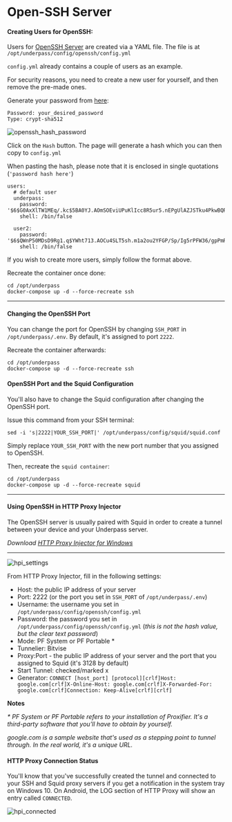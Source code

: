 # Open-SSH Server

#### Creating Users for OpenSSH:

Users for [OpenSSH Server](https://gitlab.com/vlasov-y/openssh-server) are created via a YAML file. The file is at `/opt/underpass/config/openssh/config.yml`

`config.yml` already contains a couple of users as an example.

For security reasons, you need to create a new user for yourself, and then remove the pre-made ones.

Generate your password from [here](https://www.mkpasswd.net/?type=crypt-sha512):
```
Password: your_desired_password
Type: crypt-sha512
```
![openssh_hash_password](https://user-images.githubusercontent.com/9207205/94208731-1faf8900-fefd-11ea-8ed3-2c0789176f9b.png)

Click on the `Hash` button. The page will generate a hash which you can then copy to `config.yml`

When pasting the hash, please note that it is enclosed in single quotations (`'password hash here'`)
```
users:  
  # default user
  underpass:
    password: '$6$G0AxXlTW1MEq/.kc$5BA0YJ.AOmSOEviUPuKlIcc8R5ur5.nEPgUlAZJSTku4PkwBQRVZJgkBprgVQLZu8d8MTPPSwl/kUEpmNcQQ7/'
    shell: /bin/false

  user2:
    password: '$6$QWnP50MDsD9Rg1.q$YWht713.AOCu4SLT5sh.m1a2ou2YFGP/Sp/Ig5rPFW36/gpPmR68pKV0d5Oifwjh3Tu8YwqTXBTXb1zcbW4XZ0'
    shell: /bin/false
```

If you wish to create more users, simply follow the format above.

Recreate the container once done:
```
cd /opt/underpass
docker-compose up -d --force-recreate ssh
```

***

#### Changing the OpenSSH Port

You can change the port for OpenSSH by changing `SSH_PORT` in `/opt/underpass/.env`. By default, it's assigned to port `2222`.

Recreate the container afterwards:
```
cd /opt/underpass
docker-compose up -d --force-recreate ssh
```

#### OpenSSH Port and the Squid Configuration

You'll also have to change the Squid configuration after changing the OpenSSH port.

Issue this command from your SSH terminal:
```
sed -i 's|2222|YOUR_SSH_PORT|' /opt/underpass/config/squid/squid.conf
```
Simply replace `YOUR_SSH_PORT` with the new port number that you assigned to OpenSSH.

Then, recreate the `squid container`:
```
cd /opt/underpass
docker-compose up -d --force-recreate squid
```

***

#### Using OpenSSH in HTTP Proxy Injector

The OpenSSH server is usually paired with Squid in order to create a tunnel between your device and your Underpass server.

_Download [HTTP Proxy Injector for Windows](https://github.com/a-dev1412/a-dev1412.github.io/releases/latest)_

***

![hpi_settings](https://user-images.githubusercontent.com/9207205/94207196-abbfb180-fef9-11ea-863b-4cc61a2e31a9.png)

From HTTP Proxy Injector, fill in the following settings:
- Host: the public IP address of your server
- Port: 2222 (or the port you set in `SSH_PORT` of `/opt/underpass/.env`)
- Username: the username you set in `/opt/underpass/config/openssh/config.yml`
- Password: the password you set in `/opt/underpass/config/openssh/config.yml` (_this is not the hash value, but the clear text password_)
- Mode: PF System or PF Portable *
- Tunnelier: Bitvise
- Proxy:Port - the public IP address of your server and the port that you assigned to Squid (it's 3128 by default)
- Start Tunnel: checked/marked x
- Generator: `CONNECT [host_port] [protocol][crlf]Host: google.com[crlf]X-Online-Host: google.com[crlf]X-Forwarded-For: google.com[crlf]Connection: Keep-Alive[crlf][crlf]`

**Notes**

_* PF System or PF Portable refers to your installation of Proxifier. It's a third-party software that you'll have to obtain by yourself._

_google.com is a sample website that's used as a stepping point to tunnel through. In the real world, it's a unique URL._

#### HTTP Proxy Connection Status

You'll know that you've successfully created the tunnel and connected to your SSH and Squid proxy servers if you get a notification in the system tray on Windows 10. On Android, the LOG section of HTTP Proxy will show an entry called `CONNECTED`.

![hpi_connected](https://user-images.githubusercontent.com/9207205/94208278-0fe37500-fefc-11ea-9bd7-0a0ce327b0e8.png)
